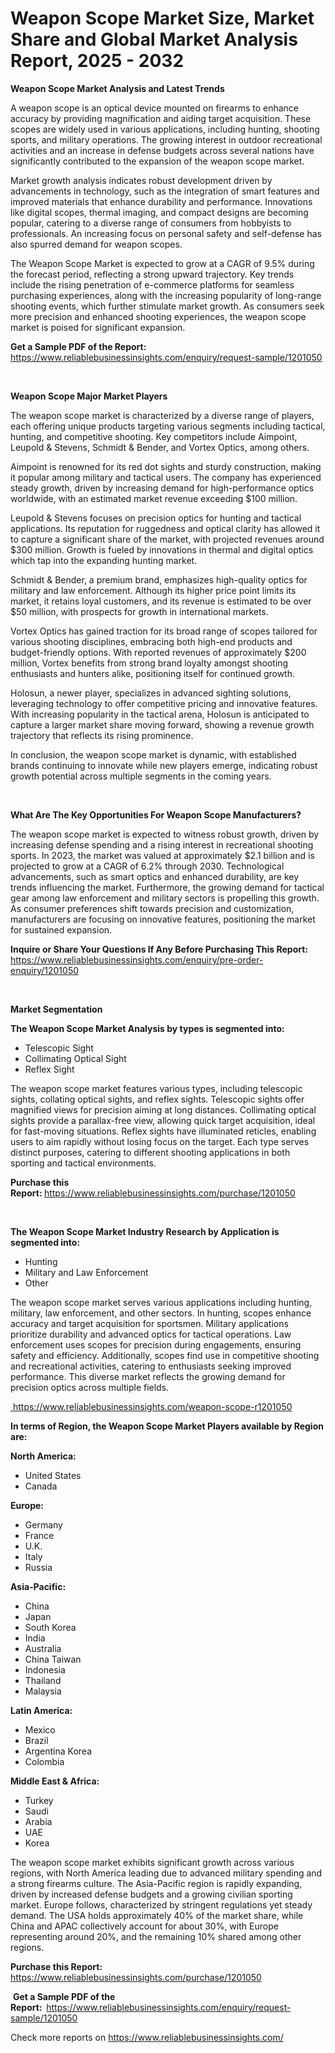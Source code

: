 <p><h1>Weapon Scope Market Size, Market Share and Global Market Analysis Report, 2025 - 2032</h1></p><p><strong>Weapon Scope Market Analysis and Latest Trends</strong></p>
<p><p>A weapon scope is an optical device mounted on firearms to enhance accuracy by providing magnification and aiding target acquisition. These scopes are widely used in various applications, including hunting, shooting sports, and military operations. The growing interest in outdoor recreational activities and an increase in defense budgets across several nations have significantly contributed to the expansion of the weapon scope market.</p><p>Market growth analysis indicates robust development driven by advancements in technology, such as the integration of smart features and improved materials that enhance durability and performance. Innovations like digital scopes, thermal imaging, and compact designs are becoming popular, catering to a diverse range of consumers from hobbyists to professionals. An increasing focus on personal safety and self-defense has also spurred demand for weapon scopes.</p><p>The Weapon Scope Market is expected to grow at a CAGR of 9.5% during the forecast period, reflecting a strong upward trajectory. Key trends include the rising penetration of e-commerce platforms for seamless purchasing experiences, along with the increasing popularity of long-range shooting events, which further stimulate market growth. As consumers seek more precision and enhanced shooting experiences, the weapon scope market is poised for significant expansion.</p></p>
<p><strong>Get a Sample PDF of the Report:&nbsp;</strong> <a href="https://www.reliablebusinessinsights.com/enquiry/request-sample/1201050?utm_campaign=2534&utm_medium=2&utm_source=Github&utm_content=ia&utm_term=22032025&utm_id=weapon-scope">https://www.reliablebusinessinsights.com/enquiry/request-sample/1201050</a></p>
<p>&nbsp;</p>
<p><strong>Weapon Scope Major Market Players</strong></p>
<p><p>The weapon scope market is characterized by a diverse range of players, each offering unique products targeting various segments including tactical, hunting, and competitive shooting. Key competitors include Aimpoint, Leupold & Stevens, Schmidt & Bender, and Vortex Optics, among others. </p><p>Aimpoint is renowned for its red dot sights and sturdy construction, making it popular among military and tactical users. The company has experienced steady growth, driven by increasing demand for high-performance optics worldwide, with an estimated market revenue exceeding $100 million.</p><p>Leupold & Stevens focuses on precision optics for hunting and tactical applications. Its reputation for ruggedness and optical clarity has allowed it to capture a significant share of the market, with projected revenues around $300 million. Growth is fueled by innovations in thermal and digital optics which tap into the expanding hunting market.</p><p>Schmidt & Bender, a premium brand, emphasizes high-quality optics for military and law enforcement. Although its higher price point limits its market, it retains loyal customers, and its revenue is estimated to be over $50 million, with prospects for growth in international markets.</p><p>Vortex Optics has gained traction for its broad range of scopes tailored for various shooting disciplines, embracing both high-end products and budget-friendly options. With reported revenues of approximately $200 million, Vortex benefits from strong brand loyalty amongst shooting enthusiasts and hunters alike, positioning itself for continued growth.</p><p>Holosun, a newer player, specializes in advanced sighting solutions, leveraging technology to offer competitive pricing and innovative features. With increasing popularity in the tactical arena, Holosun is anticipated to capture a larger market share moving forward, showing a revenue growth trajectory that reflects its rising prominence.</p><p>In conclusion, the weapon scope market is dynamic, with established brands continuing to innovate while new players emerge, indicating robust growth potential across multiple segments in the coming years.</p></p>
<p>&nbsp;</p>
<p><strong>What Are The Key Opportunities For Weapon Scope Manufacturers?</strong></p>
<p><p>The weapon scope market is expected to witness robust growth, driven by increasing defense spending and a rising interest in recreational shooting sports. In 2023, the market was valued at approximately $2.1 billion and is projected to grow at a CAGR of 6.2% through 2030. Technological advancements, such as smart optics and enhanced durability, are key trends influencing the market. Furthermore, the growing demand for tactical gear among law enforcement and military sectors is propelling this growth. As consumer preferences shift towards precision and customization, manufacturers are focusing on innovative features, positioning the market for sustained expansion.</p></p>
<p><strong>Inquire or Share Your Questions If Any Before Purchasing This Report:</strong> <a href="https://www.reliablebusinessinsights.com/enquiry/pre-order-enquiry/1201050?utm_campaign=2534&utm_medium=2&utm_source=Github&utm_content=ia&utm_term=22032025&utm_id=weapon-scope">https://www.reliablebusinessinsights.com/enquiry/pre-order-enquiry/1201050</a></p>
<p>&nbsp;</p>
<p><strong>Market Segmentation</strong></p>
<p><strong>The Weapon Scope Market Analysis by types is segmented into:</strong></p>
<p><ul><li>Telescopic Sight</li><li>Collimating Optical Sight</li><li>Reflex Sight</li></ul></p>
<p><p>The weapon scope market features various types, including telescopic sights, collating optical sights, and reflex sights. Telescopic sights offer magnified views for precision aiming at long distances. Collimating optical sights provide a parallax-free view, allowing quick target acquisition, ideal for fast-moving situations. Reflex sights have illuminated reticles, enabling users to aim rapidly without losing focus on the target. Each type serves distinct purposes, catering to different shooting applications in both sporting and tactical environments.</p></p>
<p><strong>Purchase this Report:&nbsp;</strong><a href="https://www.reliablebusinessinsights.com/purchase/1201050?utm_campaign=2534&utm_medium=2&utm_source=Github&utm_content=ia&utm_term=22032025&utm_id=weapon-scope">https://www.reliablebusinessinsights.com/purchase/1201050</a></p>
<p>&nbsp;</p>
<p><strong>The Weapon Scope Market Industry Research by Application is segmented into:</strong></p>
<p><ul><li>Hunting</li><li>Military and Law Enforcement</li><li>Other</li></ul></p>
<p><p>The weapon scope market serves various applications including hunting, military, law enforcement, and other sectors. In hunting, scopes enhance accuracy and target acquisition for sportsmen. Military applications prioritize durability and advanced optics for tactical operations. Law enforcement uses scopes for precision during engagements, ensuring safety and efficiency. Additionally, scopes find use in competitive shooting and recreational activities, catering to enthusiasts seeking improved performance. This diverse market reflects the growing demand for precision optics across multiple fields.</p></p>
<p><a href="https://www.reliablebusinessinsights.com/weapon-scope-r1201050?utm_campaign=2534&utm_medium=2&utm_source=Github&utm_content=ia&utm_term=22032025&utm_id=weapon-scope">&nbsp;https://www.reliablebusinessinsights.com/weapon-scope-r1201050</a></p>
<p><strong>In terms of Region, the Weapon Scope Market Players available by Region are:</strong></p>
<p>
    <p> <strong> North America: </strong>
        <ul>
            <li>United States</li>
            <li>Canada</li>
        </ul>
        </p> 
    <p> <strong> Europe: </strong>
        <ul>
            <li>Germany</li>
            <li>France</li>
            <li>U.K.</li>
            <li>Italy</li>
            <li>Russia</li>
        </ul>
        </p> 
    <p> <strong> Asia-Pacific: </strong>
        <ul>
            <li>China</li>
            <li>Japan</li>
            <li>South Korea</li>
            <li>India</li>
            <li>Australia</li>
            <li>China Taiwan</li>
            <li>Indonesia</li>
            <li>Thailand</li>
            <li>Malaysia</li>
        </ul>
        </p> 
    <p> <strong> Latin America: </strong>
        <ul>
            <li>Mexico</li>
            <li>Brazil</li>
            <li>Argentina Korea</li>
            <li>Colombia</li>
        </ul>
        </p> 
    <p> <strong> Middle East & Africa: </strong>
        <ul>
            <li>Turkey</li>
            <li>Saudi</li>
            <li>Arabia</li>
            <li>UAE</li>
            <li>Korea</li>
        </ul>
    </p>
    </p>
<p><p>The weapon scope market exhibits significant growth across various regions, with North America leading due to advanced military spending and a strong firearms culture. The Asia-Pacific region is rapidly expanding, driven by increased defense budgets and a growing civilian sporting market. Europe follows, characterized by stringent regulations yet steady demand. The USA holds approximately 40% of the market share, while China and APAC collectively account for about 30%, with Europe representing around 20%, and the remaining 10% shared among other regions.</p></p>
<p><strong>Purchase this Report: </strong><a href="https://www.reliablebusinessinsights.com/purchase/1201050?utm_campaign=2534&utm_medium=2&utm_source=Github&utm_content=ia&utm_term=22032025&utm_id=weapon-scope">https://www.reliablebusinessinsights.com/purchase/1201050</a></p>
<p>&nbsp;<strong>Get a Sample PDF of the Report:&nbsp;&nbsp;</strong><a href="https://www.reliablebusinessinsights.com/enquiry/request-sample/1201050?utm_campaign=2534&utm_medium=2&utm_source=Github&utm_content=ia&utm_term=22032025&utm_id=weapon-scope">https://www.reliablebusinessinsights.com/enquiry/request-sample/1201050</a></p>
<p><strong></strong></p>
<p>Check more reports on <a href="https://www.reliablebusinessinsights.com/?utm_campaign=2534&utm_medium=2&utm_source=Github&utm_content=ia&utm_term=22032025&utm_id=weapon-scope">https://www.reliablebusinessinsights.com/</a></p>